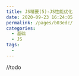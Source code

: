 ```yaml
---
title: JS精要(5)-JS性能优化
date: 2020-09-23 16:24:05
permalink: /pages/b03edc/
categories: 
  - 基础
  - JS
tags: 
  - 
---
```

//todo